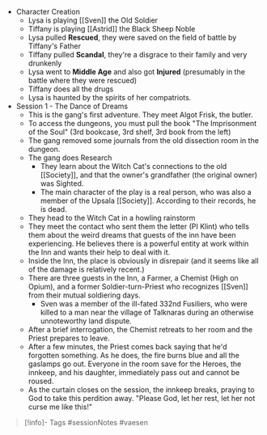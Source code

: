 - Character Creation
	- Lysa is playing [[Sven]] the Old Soldier
	- Tiffany is playing [[Astrid]] the Black Sheep Noble
	- Lysa pulled **Rescued**, they were saved on the field of battle by Tiffany's Father
	- Tiffany pulled **Scandal**, they're a disgrace to their family and very drunkenly
	- Lysa went to **Middle Age** and also got **Injured** (presumably in the battle where they were rescued)
	- Tiffany does all the drugs
	- Lysa is haunted by the spirits of her compatriots.
- Session 1 - The Dance of Dreams
	- This is the gang's first adventure.  They meet Algot Frisk, the butler.
	- To access the dungeons, you must pull the book "The Imprisonment of the Soul" (3rd bookcase, 3rd shelf, 3rd book from the left)
	- The gang removed some journals from the old dissection room in the dungeon.
	- The gang does Research
		- They learn about the Witch Cat's connections to the old [[Society]], and that the owner's grandfather (the original owner) was Sighted.
		- The main character of the play is a real person, who was also a member of the Upsala [[Society]].  According to their records, he is dead.
	- They head to the Witch Cat in a howling rainstorm
	-  They meet the contact who sent them the letter (PI Klint) who tells them about the weird dreams that guests of the inn have been experiencing.  He believes there is a powerful entity at work within the Inn and wants their help to deal with it.
	- Inside the Inn, the place is obviously in disrepair (and it seems like all of the damage is relatively recent.)
	- There are three guests in the Inn, a Farmer, a Chemist (High on Opium), and a former Soldier-turn-Priest who recognizes [[Sven]] from their mutual soldiering days.
		- Sven was a member of the ill-fated 332nd Fusiliers, who were killed to a man near the village of Talknaras during an otherwise unnoteworthy land dispute.
	- After a brief interrogation, the Chemist retreats to her room and the Priest prepares to leave. 
	- After a few minutes, the Priest comes back saying that he'd forgotten something.  As he does, the fire burns blue and all the gaslamps go out.  Everyone in the room save for the Heroes, the innkeep, and his daughter, immediately pass out and cannot be roused.
	- As the curtain closes on the session, the innkeep breaks, praying to God to take this perdition away.  "Please God, let her rest, let her not curse me like this!"

> [!info]- Tags
> #sessionNotes #vaesen 

